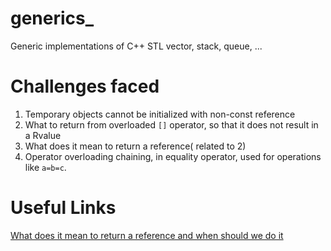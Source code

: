 # generics_
Generic implementations of C++ STL vector, stack, queue, ...

# Challenges faced
1. Temporary objects cannot be initialized with non-const reference
2. What to return from overloaded `[]` operator, so that it does not result in a Rvalue
3. What does it mean to return a reference( related to 2)
4. Operator overloading chaining, in equality operator, used for 
   operations like `a=b=c`.	

# Useful Links
[What does it mean to return a reference
and when should we do it](https://stackoverflow.com/questions/752658/is-the-practice-of-returning-a-c-reference-variable-evil)